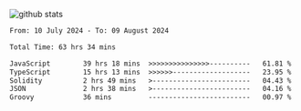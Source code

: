 
![github stats](https://github-readme-stats.vercel.app/api?username=realmahd1&show_icons=true&theme=codeSTACKr&hide_rank=true&count_private=true)

<!--START_SECTION:waka-->

```txt
From: 10 July 2024 - To: 09 August 2024

Total Time: 63 hrs 34 mins

JavaScript        39 hrs 18 mins  >>>>>>>>>>>>>>>----------   61.81 %
TypeScript        15 hrs 13 mins  >>>>>>-------------------   23.95 %
Solidity          2 hrs 49 mins   >------------------------   04.43 %
JSON              2 hrs 38 mins   >------------------------   04.16 %
Groovy            36 mins         -------------------------   00.97 %
```

<!--END_SECTION:waka-->
